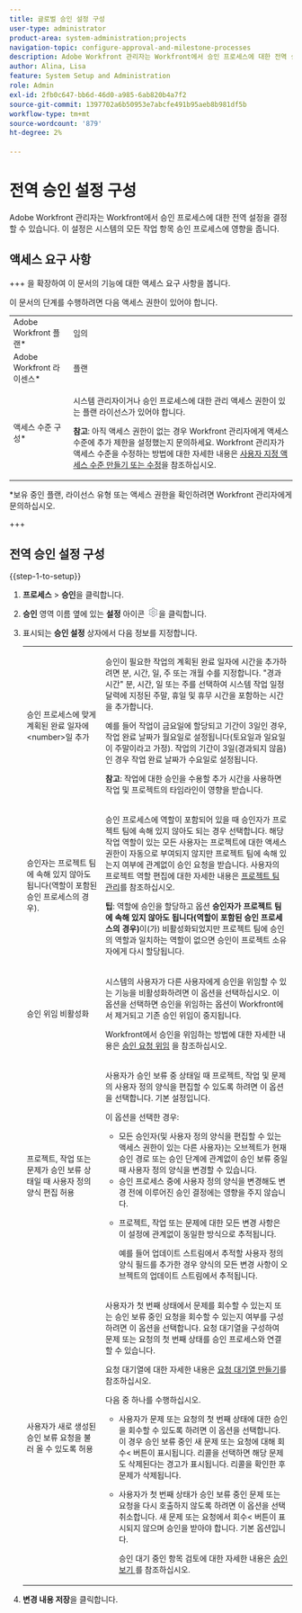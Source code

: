 ```yaml
---
title: 글로벌 승인 설정 구성
user-type: administrator
product-area: system-administration;projects
navigation-topic: configure-approval-and-milestone-processes
description: Adobe Workfront 관리자는 Workfront에서 승인 프로세스에 대한 전역 설정을 결정할 수 있습니다. 이 설정은 시스템의 모든 작업 항목 승인 프로세스에 영향을 줍니다.
author: Alina, Lisa
feature: System Setup and Administration
role: Admin
exl-id: 2fb0c647-bb6d-46d0-a985-6ab820b4a7f2
source-git-commit: 1397702a6b50953e7abcfe491b95aeb8b981df5b
workflow-type: tm+mt
source-wordcount: '879'
ht-degree: 2%

---
```


# 전역 승인 설정 구성

Adobe Workfront 관리자는 Workfront에서 승인 프로세스에 대한 전역 설정을 결정할 수 있습니다. 이 설정은 시스템의 모든 작업 항목 승인 프로세스에 영향을 줍니다.

## 액세스 요구 사항

+++ 을 확장하여 이 문서의 기능에 대한 액세스 요구 사항을 봅니다.

이 문서의 단계를 수행하려면 다음 액세스 권한이 있어야 합니다.

<table style="table-layout:auto"> 
 <col> 
 <col> 
 <tbody> 
  <tr> 
   <td role="rowheader">Adobe Workfront 플랜*</td> 
   <td>임의</td> 
  </tr> 
  <tr> 
   <td role="rowheader">Adobe Workfront 라이센스*</td> 
   <td>플랜</td> 
  </tr> 
  <tr> 
   <td role="rowheader">액세스 수준 구성*</td> 
   <td> <p>시스템 관리자이거나 승인 프로세스에 대한 관리 액세스 권한이 있는 플랜 라이선스가 있어야 합니다.</p> <p><b>참고</b>: 아직 액세스 권한이 없는 경우 Workfront 관리자에게 액세스 수준에 추가 제한을 설정했는지 문의하세요. Workfront 관리자가 액세스 수준을 수정하는 방법에 대한 자세한 내용은 <a href="../../../administration-and-setup/add-users/configure-and-grant-access/create-modify-access-levels.md" class="MCXref xref">사용자 지정 액세스 수준 만들기 또는 수정</a>을 참조하십시오.</p> </td> 
  </tr> 
 </tbody> 
</table>

&#42;보유 중인 플랜, 라이선스 유형 또는 액세스 권한을 확인하려면 Workfront 관리자에게 문의하십시오.

+++

## 전역 승인 설정 구성

{{step-1-to-setup}}

1. **프로세스** > **승인**&#x200B;을 클릭합니다.

1. **승인** 영역 이름 옆에 있는 **설정** 아이콘 ![톱니바퀴 설정 아이콘](assets/gear-icon-settings.png)을 클릭합니다.

1. 표시되는 **승인 설정** 상자에서 다음 정보를 지정합니다.

   <table style="table-layout:auto"> 
    <col> 
    <col> 
    <tbody> 
     <tr> 
      <td role="rowheader">승인 프로세스에 맞게 계획된 완료 일자에 &lt;number&gt;일 추가</td> 
      <td> <p>승인이 필요한 작업의 계획된 완료 일자에 시간을 추가하려면 분, 시간, 일, 주 또는 개월 수를 지정합니다. "경과 시간" 분, 시간, 일 또는 주를 선택하여 시스템 작업 일정 달력에 지정된 주말, 휴일 및 휴무 시간을 포함하는 시간을 추가합니다.</p> 
      <p>예를 들어 작업이 금요일에 할당되고 기간이 3일인 경우, 작업 완료 날짜가 월요일로 설정됩니다(토요일과 일요일이 주말이라고 가정). 작업의 기간이 3일(경과되지 않음)인 경우 작업 완료 날짜가 수요일로 설정됩니다.</p>
      <p><b>참고</b>: 작업에 대한 승인을 수용할 추가 시간을 사용하면 작업 및 프로젝트의 타임라인이 영향을 받습니다.</p></td> 
     </tr> 
     <tr> 
      <td role="rowheader">승인자는 프로젝트 팀에 속해 있지 않아도 됩니다(역할이 포함된 승인 프로세스의 경우).</td> 
      <td> <p>승인 프로세스에 역할이 포함되어 있을 때 승인자가 프로젝트 팀에 속해 있지 않아도 되는 경우 선택합니다. 해당 작업 역할이 있는 모든 사용자는 프로젝트에 대한 액세스 권한이 자동으로 부여되지 않지만 프로젝트 팀에 속해 있는지 여부에 관계없이 승인 요청을 받습니다. 사용자의 프로젝트 역할 편집에 대한 자세한 내용은 <a href="../../../manage-work/projects/planning-a-project/manage-project-team.md" class="MCXref xref">프로젝트 팀 관리</a>를 참조하십시오. </p> 
      <p><b>팁</b>: 역할에 승인을 할당하고 옵션 <b>승인자가 프로젝트 팀에 속해 있지 않아도 됩니다(역할이 포함된 승인 프로세스의 경우)</b>이(가) 비활성화되었지만 프로젝트 팀에 승인의 역할과 일치하는 역할이 없으면 승인이 프로젝트 소유자에게 다시 할당됩니다. </p> </td> 
     </tr> 
     <tr> 
      <td role="rowheader">승인 위임 비활성화</td> 
      <td> <p>시스템의 사용자가 다른 사용자에게 승인을 위임할 수 있는 기능을 비활성화하려면 이 옵션을 선택하십시오. 이 옵션을 선택하면 승인을 위임하는 옵션이 Workfront에서 제거되고 기존 승인 위임이 중지됩니다.</p> <p>Workfront에서 승인을 위임하는 방법에 대한 자세한 내용은 <a href="../../../review-and-approve-work/manage-approvals/delegate-approval-requests.md" class="MCXref xref">승인 요청 위임</a> 을 참조하십시오.</p> </td> 
     </tr> 
     <tr> 
      <td role="rowheader">프로젝트, 작업 또는 문제가 승인 보류 상태일 때 사용자 정의 양식 편집 허용</td> 
      <td> <p>사용자가 승인 보류 중 상태일 때 프로젝트, 작업 및 문제의 사용자 정의 양식을 편집할 수 있도록 하려면 이 옵션을 선택합니다. 기본 설정입니다.</p> 
      <p>이 옵션을 선택한 경우:</p> 
       <ul> 
       <li>모든 승인자(및 사용자 정의 양식을 편집할 수 있는 액세스 권한이 있는 다른 사용자)는 오브젝트가 현재 승인 경로 또는 승인 단계에 관계없이 승인 보류 중일 때 사용자 정의 양식을 변경할 수 있습니다.</li> 
       <li>승인 프로세스 중에 사용자 정의 양식을 변경해도 변경 전에 이루어진 승인 결정에는 영향을 주지 않습니다.</li> 
       <li> <p>프로젝트, 작업 또는 문제에 대한 모든 변경 사항은 이 설정에 관계없이 동일한 방식으로 추적됩니다. </p> <p>예를 들어 업데이트 스트림에서 추적할 사용자 정의 양식 필드를 추가한 경우 양식의 모든 변경 사항이 오브젝트의 업데이트 스트림에서 추적됩니다.</p> </li> 
       </ul> </td> 
     </tr> 
     <tr> 
      <td role="rowheader">사용자가 새로 생성된 승인 보류 요청을 불러 올 수 있도록 허용</td> 
      <td> <p>사용자가 첫 번째 상태에서 문제를 회수할 수 있는지 또는 승인 보류 중인 요청을 회수할 수 있는지 여부를 구성하려면 이 옵션을 선택합니다. 요청 대기열을 구성하여 문제 또는 요청의 첫 번째 상태를 승인 프로세스와 연결할 수 있습니다. </p> 
      <p>요청 대기열에 대한 자세한 내용은 <a href="../../../manage-work/requests/create-and-manage-request-queues/create-request-queue.md" class="MCXref xref">요청 대기열 만들기</a>를 참조하십시오.</p> 
      <p>다음 중 하나를 수행하십시오.</p> 
       <ul> 
       <li>사용자가 문제 또는 요청의 첫 번째 상태에 대한 승인을 회수할 수 있도록 하려면 이 옵션을 선택합니다. 이 경우 승인 보류 중인 새 문제 또는 요청에 대해 회수&lt; 버튼이 표시됩니다. 리콜을 선택하면 해당 문제도 삭제된다는 경고가 표시됩니다. 리콜을 확인한 후 문제가 삭제됩니다. </li> 
       <li> <p>사용자가 첫 번째 상태가 승인 보류 중인 문제 또는 요청을 다시 호출하지 않도록 하려면 이 옵션을 선택 취소합니다. 새 문제 또는 요청에서 회수&lt; 버튼이 표시되지 않으며 승인을 받아야 합니다. 기본 옵션입니다.</p> 
       <p>승인 대기 중인 항목 검토에 대한 자세한 내용은 <a href="../../../review-and-approve-work/manage-approvals/view-approvals.md" class="MCXref xref">승인 보기 </a>를 참조하십시오.</p> </li> 
       </ul> </td> 
     </tr> 
    </tbody> 
   </table>

1. **변경 내용 저장**&#x200B;을 클릭합니다.
